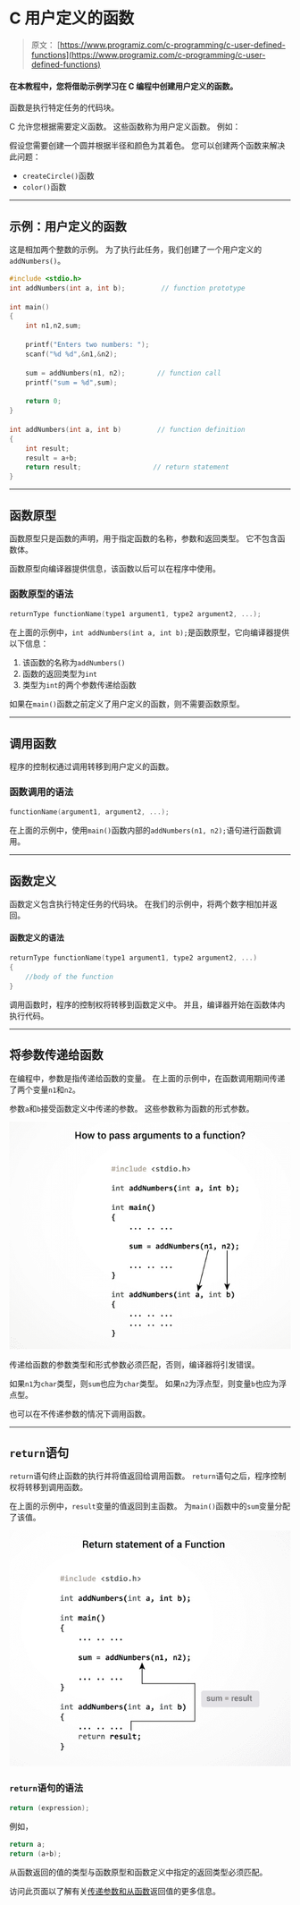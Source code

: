 # C 用户定义的函数

> 原文： [https://www.programiz.com/c-programming/c-user-defined-functions](https://www.programiz.com/c-programming/c-user-defined-functions)

#### 在本教程中，您将借助示例学习在 C 编程中创建用户定义的函数。

函数是执行特定任务的代码块。

C 允许您根据需要定义函数。 这些函数称为用户定义函数。 例如：

假设您需要创建一个圆并根据半径和颜色为其着色。 您可以创建两个函数来解决此问题：

*   `createCircle()`函数
*   `color()`函数

* * *

## 示例：用户定义的函数

这是相加两个整数的示例。 为了执行此任务，我们创建了一个用户定义的`addNumbers()`。

```c
#include <stdio.h>
int addNumbers(int a, int b);         // function prototype

int main()
{
    int n1,n2,sum;

    printf("Enters two numbers: ");
    scanf("%d %d",&n1,&n2);

    sum = addNumbers(n1, n2);        // function call
    printf("sum = %d",sum);

    return 0;
}

int addNumbers(int a, int b)         // function definition   
{
    int result;
    result = a+b;
    return result;                  // return statement
}

```

* * *

## 函数原型

函数原型只是函数的声明，用于指定函数的名称，参数和返回类型。 它不包含函数体。

函数原型向编译器提供信息，该函数以后可以在程序中使用。

### 函数原型的语法

```c
returnType functionName(type1 argument1, type2 argument2, ...);
```

在上面的示例中，`int addNumbers(int a, int b);`是函数原型，它向编译器提供以下信息：

1.  该函数的名称为`addNumbers()`
2.  函数的返回类型为`int`
3.  类型为`int`的两个参数传递给函数

如果在`main()`函数之前定义了用户定义的函数，则不需要函数原型。

* * *

## 调用函数

程序的控制权通过调用转移到用户定义的函数。

### 函数调用的语法

```c
functionName(argument1, argument2, ...);
```

在上面的示例中，使用`main()`函数内部的`addNumbers(n1, n2);`语句进行函数调用。

* * *

## 函数定义

函数定义包含执行特定任务的代码块。 在我们的示例中，将两个数字相加并返回。

#### 函数定义的语法

```c
returnType functionName(type1 argument1, type2 argument2, ...)
{
    //body of the function
}

```

调用函数时，程序的控制权将转移到函数定义中。 并且，编译器开始在函数体内执行代码。

* * *

## 将参数传递给函数

在编程中，参数是指传递给函数的变量。 在上面的示例中，在函数调用期间传递了两个变量`n1`和`n2`。

参数`a`和`b`接受函数定义中传递的参数。 这些参数称为函数的形式参数。

![Passing arguments to a function](img/278b9f4435b5f422ec65ac4cc6a4d4fa.png "Passing arguments to a function")

传递给函数的参数类型和形式参数必须匹配，否则，编译器将引发错误。

如果`n1`为`char`类型，则`sum`也应为`char`类型。 如果`n2`为浮点型，则变量`b`也应为浮点型。

也可以在不传递参数的情况下调用函数。

* * *

## `return`语句

`return`语句终止函数的执行并将值返回给调用函数。 `return`语句之后，程序控制权将转移到调用函数。

在上面的示例中，`result`变量的值返回到主函数。 为`main()`函数中的`sum`变量分配了该值。

![Return statement of a function](img/a0d917534f1ad258ea920ed2a8a67808.png "Return statement of a function")

### `return`语句的语法

```c
return (expression);     

```

例如，

```c
return a;
return (a+b);
```

从函数返回的值的类型与函数原型和函数定义中指定的返回类型必须匹配。

访问此页面以了解有关[传递参数和从函数](/c-programming/types-user-defined-functions "Passing argument and returning value")返回值的更多信息。